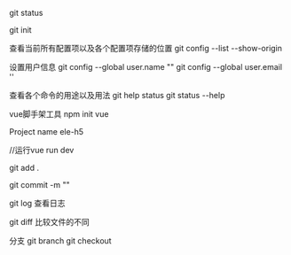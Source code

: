 git status

git init

查看当前所有配置项以及各个配置项存储的位置
git config --list --show-origin

设置用户信息
git config --global user.name ""
git config --global user.email ''

查看各个命令的用途以及用法
git help status
git status --help

vue脚手架工具
npm init vue

Project name ele-h5

//运行vue
run dev

git add .

git commit -m ""

git log  查看日志
 
git diff 比较文件的不同

分支
git branch
git checkout






